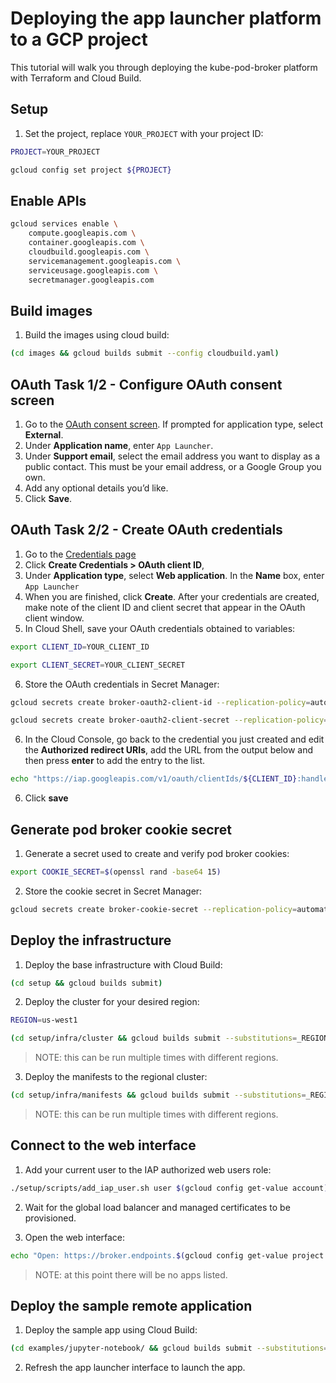 # Deploying the app launcher platform to a GCP project

This tutorial will walk you through deploying the kube-pod-broker platform with Terraform and Cloud Build.

## Setup

1. Set the project, replace `YOUR_PROJECT` with your project ID:

```bash
PROJECT=YOUR_PROJECT
```

```bash
gcloud config set project ${PROJECT}
```

## Enable APIs

```bash
gcloud services enable \
    compute.googleapis.com \
    container.googleapis.com \
    cloudbuild.googleapis.com \
    servicemanagement.googleapis.com \
    serviceusage.googleapis.com \
    secretmanager.googleapis.com
```

## Build images

1. Build the images using cloud build:

```bash
(cd images && gcloud builds submit --config cloudbuild.yaml)
```

## OAuth Task 1/2 - Configure OAuth consent screen

1. Go to the [OAuth consent screen](https://console.cloud.google.com/apis/credentials/consent). If prompted for application type, select __External__.
2. Under __Application name__, enter `App Launcher`.
3. Under __Support email__, select the email address you want to display as a public contact. This must be your email address, or a Google Group you own.
4. Add any optional details you’d like.
5. Click __Save__.

## OAuth Task 2/2 - Create OAuth credentials

1. Go to the [Credentials page](https://console.cloud.google.com/apis/credentials)
2. Click __Create Credentials > OAuth client ID__,
3. Under __Application type__, select __Web application__. In the __Name__ box, enter `App Launcher`
4. When you are finished, click __Create__. After your credentials are created, make note of the client ID and client secret that appear in the OAuth client window.
5. In Cloud Shell, save your OAuth credentials obtained to variables:

```bash
export CLIENT_ID=YOUR_CLIENT_ID
```

```bash
export CLIENT_SECRET=YOUR_CLIENT_SECRET
```

6. Store the OAuth credentials in Secret Manager:

```bash
gcloud secrets create broker-oauth2-client-id --replication-policy=automatic --data-file <(echo -n ${CLIENT_ID})
```

```bash
gcloud secrets create broker-oauth2-client-secret --replication-policy=automatic --data-file <(echo -n ${CLIENT_SECRET})
```

6. In the Cloud Console, go back to the credential you just created and edit the __Authorized redirect URIs__, add the URL from the output below and then press __enter__ to add the entry to the list.

```bash
echo "https://iap.googleapis.com/v1/oauth/clientIds/${CLIENT_ID}:handleRedirect"
```

6. Click __save__

## Generate pod broker cookie secret

1. Generate a secret used to create and verify pod broker cookies:

```bash
export COOKIE_SECRET=$(openssl rand -base64 15)
```

2. Store the cookie secret in Secret Manager:

```bash
gcloud secrets create broker-cookie-secret --replication-policy=automatic --data-file <(echo -n ${COOKIE_SECRET})
```

## Deploy the infrastructure

1. Deploy the base infrastructure with Cloud Build:

```bash
(cd setup && gcloud builds submit)
```

2. Deploy the cluster for your desired region:

```bash
REGION=us-west1
```

```bash
(cd setup/infra/cluster && gcloud builds submit --substitutions=_REGION=${REGION})
```

> NOTE: this can be run multiple times with different regions.

3. Deploy the manifests to the regional cluster:

```bash
(cd setup/infra/manifests && gcloud builds submit --substitutions=_REGION=${REGION})
```

> NOTE: this can be run multiple times with different regions.

## Connect to the web interface

1. Add your current user to the IAP authorized web users role:

```bash
./setup/scripts/add_iap_user.sh user $(gcloud config get-value account) ${PROJECT_ID}
```

2. Wait for the global load balancer and managed certificates to be provisioned.

3. Open the web interface:

```bash
echo "Open: https://broker.endpoints.$(gcloud config get-value project 2>/dev/null).cloud.goog/"
```

> NOTE: at this point there will be no apps listed.

## Deploy the sample remote application

1. Deploy the sample app using Cloud Build:

```bash
(cd examples/jupyter-notebook/ && gcloud builds submit --substitutions=_REGION=${REGION}
```

2. Refresh the app launcher interface to launch the app.

